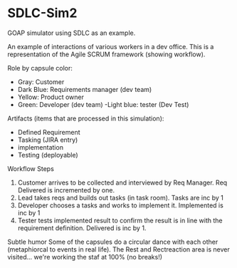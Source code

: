 # SDLC-Sim2
GOAP simulator using SDLC as an example.

An example of interactions of various workers in a dev office. This is a representation of the Agile SCRUM framework (showing workflow).  

Role by capsule color: 
- Gray: Customer 
- Dark Blue: Requirements manager (dev team) 
- Yellow: Product owner 
- Green: Developer (dev team) 
-Light blue: tester (Dev Test) 

Artifacts (items that are processed in this simulation): 
- Defined Requirement 
- Tasking (JIRA entry) 
- implementation 
- Testing (deployable) 

Workflow Steps 
1. Customer arrives to be collected and interviewed by Req Manager. Req Delivered is incremented by one. 
2. Lead takes reqs and builds out tasks (in task room). Tasks are inc by 1 
3. Developer chooses a tasks and works to implement it. Implemented is inc by 1 
4. Tester tests implemented result to confirm the result is in line with the requirement definition. Delivered is inc by 1. 

Subtle humor
Some of the capsules do a circular dance with each other (metaphiorcal to events in real life).
The Rest and Rectreaction area is never visited... we're working the staf at 100% (no breaks!)

